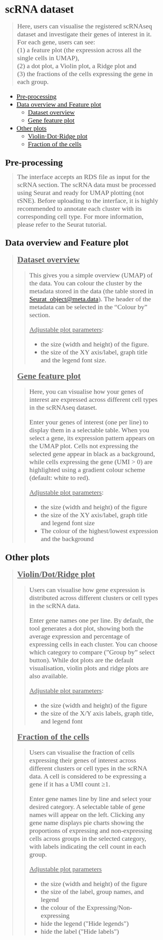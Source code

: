 <span style="font-family: 'Times', serif">

# <span style="font-family: 'Times', serif; font-size: 36px;"> scRNA dataset </span>

> <span style="font-size: 22px;">
>
> Here, users can visualise the registered scRNAseq dataset and investigate their genes of interest in it. For each gene, users can see: <br>
> (1) a feature plot (the expression across all the single cells in UMAP), <br>
> (2) a dot plot, a Violin plot, a Ridge plot and <br>
> (3) the fractions of the cells expressing the gene in each group.

<span style="font-size: 22px;">

- [ Pre-processing ](#pre-processing)
- [ Data overview and Feature plot ](#data-overview-and-feature-plot)
    - [ Dataset overview ](#dataset-overview)
    - [ Gene feature plot ](#gene-feature-plot)
- [ Other plots ](#other-plots)
    - [ Violin·Dot·Ridge plot ](#violindotridge-plot)
    - [ Fraction of the cells ](#fraction-of-the-cells)

</span>

## <span style="font-family: 'Times', serif; font-size: 30px;"> Pre-processing </span>
> <span style="font-size: 22px;"> The interface accepts an RDS file as input for the scRNA section. The scRNA data must be processed using Seurat and ready for UMAP plotting (not tSNE). Before uploading to the interface, it is highly recommended to annotate each cluster with its corresponding cell type. For more information, please refer to the Seurat tutorial.

## <span style="font-family: 'Times', serif; font-size: 30px;"> Data overview and Feature plot </span>

> ### <span style="font-family: 'Times', serif; font-size: 28px;"><u> Dataset overview </u></span>
>> <span style="font-size: 22px;">
>>
>> This gives you a simple overview (UMAP) of the data. You can colour the cluster by the metadata stored in the data (the table stored in Seurat_object@meta.data). The header of the metadata can be selected in the “Colour by” section. 
>> 
>> <u>Adjustable plot parameters</u>:
>> 
>> - the size (width and height) of the figure.
>> - the size of the XY axis/label, graph title and the legend font size.
>
> ### <span style="font-family: 'Times', serif; font-size: 28px;"><u> Gene feature plot </u></span>
>> <span style="font-size: 22px;">
>>
>> Here, you can visualise how your genes of interest are expressed across different cell types in the scRNAseq dataset.
>> 
>> Enter your genes of interest (one per line) to display them in a selectable table. When you select a gene, its expression pattern appears on the UMAP plot. Cells not expressing the selected gene appear in black as a background, while cells expressing the gene (UMI > 0) are highlighted using a gradient colour scheme (default: white to red).
>> 
>> <u>Adjustable plot parameters</u>:
>> 
>> - the size (width and height) of the figure
>> - the size of the XY axis/label, graph title and legend font size
>> - The colour of the highest/lowest expression and the background

## <span style="font-family: 'Times', serif; font-size: 30px;"> Other plots </span>
> ### <span style="font-family: 'Times', serif; font-size: 28px;"><u> Violin/Dot/Ridge plot </u></span>
>> <span style="font-size: 22px;">
>> 
>> Users can visualise how gene expression is distributed across different clusters or cell types in the scRNA data.
>> 
>> Enter gene names one per line. By default, the tool generates a dot plot, showing both the average expression and percentage of expressing cells in each cluster. You can choose which category to compare (”Group by” select button). While dot plots are the default visualisation, violin plots and ridge plots are also available.
>> 
>> <u>Adjustable plot parameters</u>:
>> 
>> - the size (width and height) of the figure
>> - the size of the X/Y axis labels, graph title, and legend font
>> 
> ### <span style="font-family: 'Times', serif; font-size: 28px;"><u> Fraction of the cells </u></span>
>> <span style="font-size: 22px;">
>> 
>> Users can visualise the fraction of cells expressing their genes of interest across different clusters or cell types in the scRNA data. A cell is considered to be expressing a gene if it has a UMI count ≥1.
>> 
>> Enter gene names line by line and select your desired category. A selectable table of gene names will appear on the left. Clicking any gene name displays pie charts showing the proportions of expressing and non-expressing cells across groups in the selected category, with labels indicating the cell count in each group.
>> 
>> <u>Adjustable plot parameters</u>
>> 
>> - the size (width and height) of the figure
>> - the size of the label, group names, and legend
>> - the colour of the Expressing/Non-expressing
>> - hide the legend ("Hide legends")
>> - hide the label ("Hide labels")



</span>